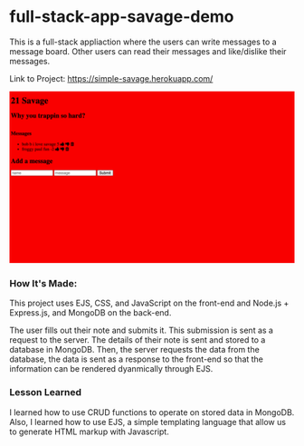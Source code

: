 # full-stack-app-savage-demo

This is a full-stack appliaction where the users can write messages to a message board. Other users can read their messages and like/dislike their messages. 

Link to Project: https://simple-savage.herokuapp.com/

![Project Image](/public/img/project.png)


### How It's Made:

This project uses EJS, CSS, and JavaScript on the front-end and Node.js + Express.js, and MongoDB on the back-end. 

The user fills out their note and submits it. This submission is sent as a request to the server. The details of their note is sent and stored to a database in MongoDB. Then, the server requests the data from the database, the data is sent as a response to the front-end so that the information can be rendered dyanmically through EJS. 


### Lesson Learned

I learned how to use CRUD functions to operate on stored data in MongoDB. Also, I learned how to use EJS, a simple templating language that allow us to generate HTML markup with Javascript.  
 

###

